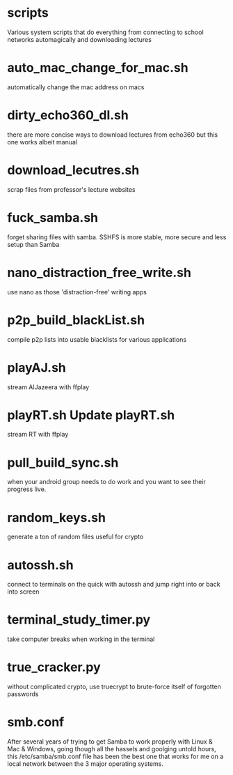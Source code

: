 # scripts

Various system scripts that do everything from connecting to school networks automagically and downloading lectures

# auto_mac_change_for_mac.sh	
  automatically change the mac address on macs
# dirty_echo360_dl.sh	
  there are more concise ways to download lectures from echo360 but this one works albeit manual
# download_lecutres.sh	
  scrap files from professor's lecture websites
# fuck_samba.sh	
  forget sharing files with samba. SSHFS is more stable, more secure and less setup than Samba
# nano_distraction_free_write.sh	
  use nano as those 'distraction-free' writing apps
# p2p_build_blackList.sh
  compile p2p lists into usable blacklists for various applications
# playAJ.sh
  stream AlJazeera with ffplay
# playRT.sh	Update playRT.sh	
  stream RT with ffplay
# pull_build_sync.sh	
  when your android group needs to do work and you want to see their progress live.
# random_keys.sh	
  generate a ton of random files useful for crypto
# autossh.sh	
  connect to terminals on the quick with autossh and jump right into or back into screen
# terminal_study_timer.py	
  take computer breaks when working in the terminal
# true_cracker.py
  without complicated crypto, use truecrypt to brute-force itself of forgotten passwords
  
# smb.conf
  After several years of trying to get Samba to work properly with Linux & Mac & Windows, going though all the hassels and goolging untold hours, this /etc/samba/smb.conf file has been the best one that works for me on a local network between the 3 major operating systems.
